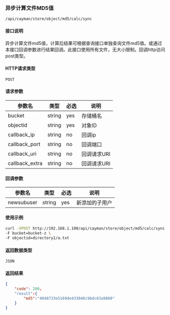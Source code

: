 ### 异步计算文件MD5值
`/api/cayman/store/object/md5/calc/sync`

#### 接口说明
异步计算文件md5值，计算后结果可根据查询接口单独查询文件md5值。或通过本接口回调参数进行结果回调。此接口使用所有文件，无大小限制。回调http访问post类型。

#### HTTP请求类型
`POST`

#### 请求参数
|参数名|类型|必选|说明|
|--|--|--|--|
|bucket|string|yes|存储桶名|
|objectid|string|yes|对象ID|
|callback_ip|string|no|回调ip|
|callback_port|string|no|回调端口|
|callback_uri|string|no|回调请求URI|
|callback_extra|string|no|回调请求URI|
#### 回调参数
|参数名|类型|必选|说明|
|--|--|--|--|
|newsubuser|string|yes|新添加的子用户|

#### 使用示例
```sh
curl -XPOST http://192.168.1.100/api/cayman/store/object/md5/calc/sync \
-F bucket=bucket-z \
-F objectid=directory1/a.txt    

```

#### 返回数据类型
`JSON`

#### 返回结果
```json
{
	"code":	200，
	"result":{
	    "md5":"4048733e5169de433046c96dc63a9860"
	}
}
```


